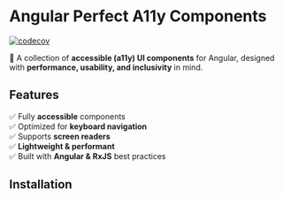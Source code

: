 # Angular Perfect A11y Components

[![codecov](https://codecov.io/gh/AdrianRomanski/a11y-components/graph/badge.svg?token=jOtJbsVtl5)](https://app.codecov.io/gh/AdrianRomanski/ng-lego-a11y-components)

🚀 A collection of **accessible (a11y) UI components** for Angular, designed with **performance, usability, and inclusivity** in mind.

## Features
✅ Fully **accessible** components  
✅ Optimized for **keyboard navigation**  
✅ Supports **screen readers**  
✅ **Lightweight & performant**  
✅ Built with **Angular & RxJS** best practices

## Installation
